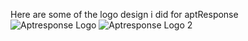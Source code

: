 Here are some of the logo design i did for aptResponse
![Aptresponse Logo](https://github.com/udoksbobo/My-aptResponse-Design/assets/34249807/61bfd499-9761-4e62-bf5d-fedf06334da7)
![Aptresponse Logo 2](https://github.com/udoksbobo/My-aptResponse-Design/assets/34249807/a39a28c4-0331-4567-8cd3-bfe1b89f775c)
